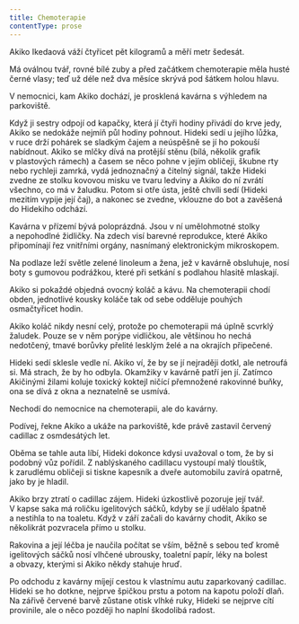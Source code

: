```yaml
---
title: Chemoterapie
contentType: prose
---
```


<section>

Akiko Ikedaová váží čtyřicet pět kilogramů a měří metr šedesát.

Má oválnou tvář, rovné bílé zuby a před začátkem chemoterapie měla husté černé vlasy; teď už déle než dva měsíce skrývá pod šátkem holou hlavu.

V nemocnici, kam Akiko dochází, je prosklená kavárna s výhledem na parkoviště.

Když ji sestry odpojí od kapačky, která jí čtyři hodiny přivádí do krve jedy, Akiko se nedokáže nejmíň půl hodiny pohnout. Hideki sedí u jejího lůžka, v ruce drží pohárek se sladkým čajem a neúspěšně se jí ho pokouší nabídnout. Akiko se mlčky dívá na protější stěnu (bílá, několik grafik v plastových rámech) a časem se něco pohne v jejím obličeji, škubne rty nebo rychleji zamrká, vydá jednoznačný a čitelný signál, takže Hideki zvedne ze stolku kovovou misku ve tvaru ledviny a Akiko do ní zvrátí všechno, co má v žaludku. Potom si otře ústa, ještě chvíli sedí (Hideki mezitím vypije její čaj), a nakonec se zvedne, vklouzne do bot a zavěšená do Hidekiho odchází.

Kavárna v přízemí bývá poloprázdná. Jsou v ní umělohmotné stolky a nepohodlné židličky. Na zdech visí barevné reprodukce, které Akiko připomínají řez vnitřními orgány, nasnímaný elektronickým mikroskopem.

Na podlaze leží světle zelené linoleum a žena, jež v kavárně obsluhuje, nosí boty s gumovou podrážkou, které při setkání s podlahou hlasitě mlaskají.

Akiko si pokaždé objedná ovocný koláč a kávu. Na chemoterapii chodí obden, jednotlivé kousky koláče tak od sebe odděluje pouhých osmačtyřicet hodin.

Akiko koláč nikdy nesní celý, protože po chemoterapii má úplně scvrklý žaludek. Pouze se v něm porýpe vidličkou, ale většinou ho nechá nedotčený, tmavé borůvky přelité lesklým želé a na okrajích připečené.

Hideki sedí sklesle vedle ní. Akiko ví, že by se jí nejraději dotkl, ale netroufá si. Má strach, že by ho odbyla. Okamžiky v kavárně patří jen jí. Zatímco Akičinými žilami koluje toxický koktejl ničící přemnožené rakovinné buňky, ona se dívá z okna a neznatelně se usmívá.

Nechodí do nemocnice na chemoterapii, ale do kavárny.

Podívej, řekne Akiko a ukáže na parkoviště, kde právě zastavil červený cadillac z osmdesátých let.

Oběma se tahle auta líbí, Hideki dokonce kdysi uvažoval o tom, že by si podobný vůz pořídil. Z nablýskaného cadillacu vystoupí malý tlouštík, k zarudlému obličeji si tiskne kapesník a dveře automobilu zavírá opatrně, jako by je hladil.

Akiko brzy ztratí o cadillac zájem. Hideki úzkostlivě pozoruje její tvář. V kapse saka má roličku igelitových sáčků, kdyby se jí udělalo špatně a nestihla to na toaletu. Když v září začali do kavárny chodit, Akiko se několikrát pozvracela přímo u stolku.

Rakovina a její léčba je naučila počítat se vším, běžně s sebou teď kromě igelitových sáčků nosí vlhčené ubrousky, toaletní papír, léky na bolest a obvazy, kterými si Akiko někdy stahuje hruď.

Po odchodu z kavárny míjejí cestou k vlastnímu autu zaparkovaný cadillac. Hideki se ho dotkne, nejprve špičkou prstu a potom na kapotu položí dlaň. Na zářivě červené barvě zůstane otisk vlhké ruky, Hideki se nejprve cítí provinile, ale o něco později ho naplní škodolibá radost.

</section>
